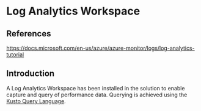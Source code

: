 # Log Analytics Workspace

## References

https://docs.microsoft.com/en-us/azure/azure-monitor/logs/log-analytics-tutorial

## Introduction

A Log Analytics Workspace has been installed in the solution to enable capture and query of performance data. Querying is achieved using the [Kusto Query Language](https://docs.microsoft.com/en-gb/azure/data-explorer/kusto/query/).
